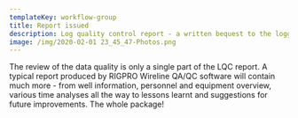 ```yaml
---
templateKey: workflow-group
title: Report issued
description: Log quality control report - a written bequest to the logging operation.
image: /img/2020-02-01 23_45_47-Photos.png
---
```

The review of the data quality is only a single part of the LQC report. A typical report produced by RIGPRO Wireline QA/QC software will contain much more - from well information, personnel and equipment overview, various time analyses all the way to lessons learnt and suggestions for future improvements. The whole package!
